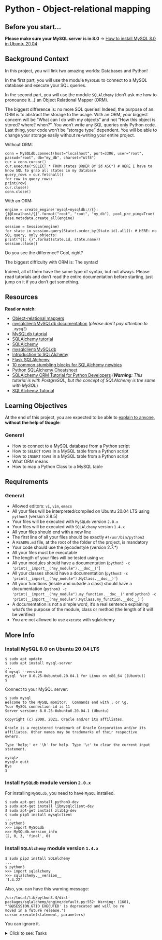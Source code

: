 # Python - Object-relational mapping

<h2>Before you start…</h2>

<p><strong>Please make sure your MySQL server is in 8.0</strong> -> <a href="/rltoken/XGGI_GSNhqZU7q_GlvDkCQ" title="How to install MySQL 8.0 in Ubuntu 20.04" target="_blank">How to install MySQL 8.0 in Ubuntu 20.04</a></p>

<h2>Background Context</h2>

<p>In this project, you will link two amazing worlds: Databases and Python!</p>

<p>In the first part, you will use the module <code>MySQLdb</code> to connect to a MySQL database and execute your SQL queries.</p>

<p>In the second part, you will use the module <code>SQLAlchemy</code> (don’t ask me how to pronounce it…) an Object Relational Mapper (ORM). </p>

<p>The biggest difference is: no more SQL queries! Indeed, the purpose of an ORM is to abstract the storage to the usage. With an ORM, your biggest concern will be “What can I do with my objects” and not “How this object is stored? where? when?”. You won’t write any SQL queries only Python code. Last thing, your code won’t be “storage type” dependent. You will be able to change your storage easily without re-writing your entire project.</p>

<p>Without ORM:</p>

<pre><code>conn = MySQLdb.connect(host="localhost", port=3306, user="root", passwd="root", db="my_db", charset="utf8")
cur = conn.cursor()
cur.execute("SELECT * FROM states ORDER BY id ASC") # HERE I have to know SQL to grab all states in my database
query_rows = cur.fetchall()
for row in query_rows:
print(row)
cur.close()
conn.close()
</code></pre>

<p>With an ORM:</p>

<pre><code>engine = create_engine('mysql+mysqldb://{}:{}@localhost/{}'.format("root", "root", "my_db"), pool_pre_ping=True)
Base.metadata.create_all(engine)

session = Session(engine)
for state in session.query(State).order_by(State.id).all(): # HERE: no SQL query, only objects!
print("{}: {}".format(state.id, state.name))
session.close()
</code></pre>

<p>Do you see the difference? Cool, right? </p>

<p>The biggest difficulty with ORM is: The syntax!</p>

<p>Indeed, all of them have the same type of syntax, but not always. Please read tutorials and don’t read the entire documentation before starting, just jump on it if you don’t get something. </p>

<h2>Resources</h2>

<p><strong>Read or watch</strong>:</p>

<ul>
<li><a href="/rltoken/tCytNeWUzuWhAn9APwtp9A" title="Object-relational mappers" target="_blank">Object-relational mappers</a> </li>
<li><a href="/rltoken/V8KJv3QCReECPZ0V-kXRwg" title="mysqlclient/MySQLdb documentation" target="_blank">mysqlclient/MySQLdb documentation</a> (<em>please don’t pay attention to <code>_mysql</code></em>)</li>
<li><a href="/rltoken/j_7jU3C9Jsa0o53pgfwxOQ" title="MySQLdb tutorial" target="_blank">MySQLdb tutorial</a> </li>
<li><a href="/rltoken/7y1s8FDE_0S-uhBtCgt5-A" title="SQLAlchemy tutorial" target="_blank">SQLAlchemy tutorial</a> </li>
<li><a href="/rltoken/j6kxlUETdjiFwiu0k_JI6Q" title="SQLAlchemy" target="_blank">SQLAlchemy</a> </li>
<li><a href="/rltoken/vzsiR8tCdY3_OWsMH33jUA" title="mysqlclient/MySQLdb" target="_blank">mysqlclient/MySQLdb</a> </li>
<li><a href="/rltoken/7m6F57mBASM7A2r_GcIeMA" title="Introduction to SQLAlchemy" target="_blank">Introduction to SQLAlchemy</a> </li>
<li><a href="/rltoken/riV6WcWo1MGRpF3WSmv4Zw" title="Flask SQLAlchemy" target="_blank">Flask SQLAlchemy</a> </li>
<li><a href="/rltoken/uRrjdEkHmjrVenCqjwJRWQ" title="10 common stumbling blocks for SQLAlchemy newbies" target="_blank">10 common stumbling blocks for SQLAlchemy newbies</a> </li>
<li><a href="/rltoken/RfLwdV21O_TVoQU4iwaIFw" title="Python SQLAlchemy Cheatsheet" target="_blank">Python SQLAlchemy Cheatsheet</a> </li>
<li><a href="/rltoken/2BoGpuT2vAaoeuC3SN_wPA" title="SQLAlchemy ORM Tutorial for Python Developers" target="_blank">SQLAlchemy ORM Tutorial for Python Developers</a> (<em><strong>Warning:</strong> This tutorial is with PostgreSQL, but the concept of SQLAlchemy is the same with MySQL</em>)</li>
<li><a href="/rltoken/DrwY56jSHCOADKEbSOBa0A" title="SQLAlchemy Tutorial" target="_blank">SQLAlchemy Tutorial</a></li>
</ul>

<h2>Learning Objectives</h2>

<p>At the end of this project, you are expected to be able to <a href="/rltoken/zAH3PxVw_N-4dQ45aCW8yw" title="explain to anyone" target="_blank">explain to anyone</a>, <strong>without the help of Google</strong>:</p>

<h3>General</h3>

<ul>
<li>How to connect to a MySQL database from a Python script</li>
<li>How to <code>SELECT</code> rows in a MySQL table from a Python script</li>
<li>How to <code>INSERT</code> rows in a MySQL table from a Python script </li>
<li>What ORM means</li>
<li>How to map a Python Class to a MySQL table</li>
</ul>

<h2>Requirements</h2>

<h3>General</h3>

<ul>
<li>Allowed editors: <code>vi</code>, <code>vim</code>, <code>emacs</code></li>
<li>All your files will be interpreted/compiled on Ubuntu 20.04 LTS using <code>python3</code> (version 3.8.5)</li>
<li>Your files will be executed with <code>MySQLdb</code> version <code>2.0.x</code></li>
<li>Your files will be executed with <code>SQLAlchemy</code> version <code>1.4.x</code></li>
<li>All your files should end with a new line</li>
<li>The first line of all your files should be exactly <code>#!/usr/bin/python3</code></li>
<li>A <code>README.md</code> file, at the root of the folder of the project, is mandatory</li>
<li>Your code should use the pycodestyle (version 2.7.*)</li>
<li>All your files must be executable</li>
<li>The length of your files will be tested using <code>wc</code></li>
<li>All your modules should have a documentation (<code>python3 -c 'print(__import__("my_module").__doc__)'</code>)</li>
<li>All your classes should have a documentation (<code>python3 -c 'print(__import__("my_module").MyClass.__doc__)'</code>)</li>
<li>All your functions (inside and outside a class) should have a documentation (<code>python3 -c 'print(__import__("my_module").my_function.__doc__)'</code> and <code>python3 -c 'print(__import__("my_module").MyClass.my_function.__doc__)'</code>)</li>
<li>A documentation is not a simple word, it’s a real sentence explaining what’s the purpose of the module, class or method (the length of it will be verified)</li>
<li>You are not allowed to use <code>execute</code> with sqlalchemy</li>
</ul>

<h2>More Info</h2>

<h3>Install MySQL 8.0 on Ubuntu 20.04 LTS</h3>

<pre><code>$ sudo apt update
$ sudo apt install mysql-server
...
$ mysql --version
mysql  Ver 8.0.25-0ubuntu0.20.04.1 for Linux on x86_64 ((Ubuntu))
$
</code></pre>

<p>Connect to your MySQL server:</p>

<pre><code>$ sudo mysql
Welcome to the MySQL monitor.  Commands end with ; or \g.
Your MySQL connection id is 11
Server version: 8.0.25-0ubuntu0.20.04.1 (Ubuntu)

Copyright (c) 2000, 2021, Oracle and/or its affiliates.

Oracle is a registered trademark of Oracle Corporation and/or its
affiliates. Other names may be trademarks of their respective
owners.

Type 'help;' or '\h' for help. Type '\c' to clear the current input statement.

mysql>
mysql> quit
Bye
$
</code></pre>

<h3>Install <code>MySQLdb</code> module version <code>2.0.x</code></h3>

<p>For installing <code>MySQLdb</code>, you need to have <code>MySQL</code> installed.</p>

<pre><code>$ sudo apt-get install python3-dev
$ sudo apt-get install libmysqlclient-dev
$ sudo apt-get install zlib1g-dev
$ sudo pip3 install mysqlclient
...
$ python3
>>> import MySQLdb
>>> MySQLdb.version_info
(2, 0, 3, 'final', 0)
</code></pre>

<h3>Install <code>SQLAlchemy</code> module version <code>1.4.x</code></h3>

<pre><code>$ sudo pip3 install SQLAlchemy
...
$ python3
>>> import sqlalchemy
>>> sqlalchemy.__version__
'1.4.22'
</code></pre>

<p>Also, you can have this warning message:</p>

<pre><code>/usr/local/lib/python3.4/dist-packages/sqlalchemy/engine/default.py:552: Warning: (1681, "'@@SESSION.GTID_EXECUTED' is deprecated and will be re
moved in a future release.")
cursor.execute(statement, parameters)
</code></pre>

<p>You can ignore it.</p>


<details>
<summary>Click to see: Tasks</summary>

<h3 class="panel-title">
0. Get all states
</h3>

Write a script that lists all <code>states</code> from the database <code>hbtn_0e_0_usa</code>: </p>

<ul>
<li>Your script should take 3 arguments: <code>mysql username</code>, <code>mysql password</code> and <code>database name</code> (no argument validation needed)</li>
<li>You must use the module <code>MySQLdb</code> (<code>import MySQLdb</code>)</li>
<li>Your script should connect to a MySQL server running on <code>localhost</code> at port <code>3306</code></li>
<li>Results must be sorted in ascending order by <code>states.id</code></li>
<li>Results must be displayed as they are in the example below</li>
<li>Your code should not be executed when imported</li>
</ul>

<pre><code>guillaume@ubuntu:~/$ cat 0-select_states.sql
-- Create states table in hbtn_0e_0_usa with some data
CREATE DATABASE IF NOT EXISTS hbtn_0e_0_usa;
USE hbtn_0e_0_usa;
CREATE TABLE IF NOT EXISTS states (
id INT NOT NULL AUTO_INCREMENT,
name VARCHAR(256) NOT NULL,
PRIMARY KEY (id)
);
INSERT INTO states (name) VALUES ("California"), ("Arizona"), ("Texas"), ("New York"), ("Nevada");

guillaume@ubuntu:~/$ cat 0-select_states.sql | mysql -uroot -p
Enter password:
guillaume@ubuntu:~/$ ./0-select_states.py root root hbtn_0e_0_usa
(1, 'California')
(2, 'Arizona')
(3, 'Texas')
(4, 'New York')
(5, 'Nevada')
guillaume@ubuntu:~/$
</code></pre>

<p><strong>No test cases needed</strong></p>

</div>

<div class="list-group">
<!-- Task URLs -->

<!-- Technical information -->
<div class="list-group-item">
<p><strong>Repo:</strong></p>
<ul>
<li>GitHub repository: <code>holbertonschool-higher_level_programming</code></li>
<li>Directory: <code>python-object_relational_mapping</code></li>
<li>File: <code>0-select_states.py</code></li>
</ul>
</div>

<h3 class="panel-title">
1. Filter states
</h3>

Write a script that lists all <code>states</code> with a <code>name</code> starting with <code>N</code> (upper N) from the database <code>hbtn_0e_0_usa</code>: </p>

<ul>
<li>Your script should take 3 arguments: <code>mysql username</code>, <code>mysql password</code> and <code>database name</code> (no argument validation needed)</li>
<li>You must use the module <code>MySQLdb</code> (<code>import MySQLdb</code>)</li>
<li>Your script should connect to a MySQL server running on <code>localhost</code> at port <code>3306</code></li>
<li>Results must be sorted in ascending order by <code>states.id</code></li>
<li>Results must be displayed as they are in the example below</li>
<li>Your code should not be executed when imported</li>
</ul>

<pre><code>guillaume@ubuntu:~/$ cat 0-select_states.sql
-- Create states table in hbtn_0e_0_usa with some data
CREATE DATABASE IF NOT EXISTS hbtn_0e_0_usa;
USE hbtn_0e_0_usa;
CREATE TABLE IF NOT EXISTS states (
id INT NOT NULL AUTO_INCREMENT,
name VARCHAR(256) NOT NULL,
PRIMARY KEY (id)
);
INSERT INTO states (name) VALUES ("California"), ("Arizona"), ("Texas"), ("New York"), ("Nevada");

guillaume@ubuntu:~/$ cat 0-select_states.sql | mysql -uroot -p
Enter password:
guillaume@ubuntu:~/$ ./1-filter_states.py root root hbtn_0e_0_usa
(4, 'New York')
(5, 'Nevada')
guillaume@ubuntu:~/$
</code></pre>

<p><strong>No test cases needed</strong></p>

</div>

<div class="list-group">
<!-- Task URLs -->

<!-- Technical information -->
<div class="list-group-item">
<p><strong>Repo:</strong></p>
<ul>
<li>GitHub repository: <code>holbertonschool-higher_level_programming</code></li>
<li>Directory: <code>python-object_relational_mapping</code></li>
<li>File: <code>1-filter_states.py</code></li>
</ul>
</div>

<h3 class="panel-title">
2. Filter states by user input
</h3>

Write a script that takes in an argument and displays all values in the <code>states</code> table of <code>hbtn_0e_0_usa</code> where <code>name</code> matches the argument.</p>

<ul>
<li>Your script should take 4 arguments: <code>mysql username</code>, <code>mysql password</code>, <code>database name</code> and <code>state name searched</code> (no argument validation needed)</li>
<li>You must use the module <code>MySQLdb</code> (<code>import MySQLdb</code>)</li>
<li>Your script should connect to a MySQL server running on <code>localhost</code> at port <code>3306</code></li>
<li>You must use <code>format</code> to create the SQL query with the user input</li>
<li>Results must be sorted in ascending order by <code>states.id</code></li>
<li>Results must be displayed as they are in the example below</li>
<li>Your code should not be executed when imported</li>
</ul>

<pre><code>guillaume@ubuntu:~/$ cat 0-select_states.sql
-- Create states table in hbtn_0e_0_usa with some data
CREATE DATABASE IF NOT EXISTS hbtn_0e_0_usa;
USE hbtn_0e_0_usa;
CREATE TABLE IF NOT EXISTS states (
id INT NOT NULL AUTO_INCREMENT,
name VARCHAR(256) NOT NULL,
PRIMARY KEY (id)
);
INSERT INTO states (name) VALUES ("California"), ("Arizona"), ("Texas"), ("New York"), ("Nevada");

guillaume@ubuntu:~/$ cat 0-select_states.sql | mysql -uroot -p
Enter password:
guillaume@ubuntu:~/$ ./2-my_filter_states.py root root hbtn_0e_0_usa 'Arizona'
(2, 'Arizona')
guillaume@ubuntu:~/$
</code></pre>

<p><strong>No test cases needed</strong></p>

</div>

<div class="list-group">
<!-- Task URLs -->

<!-- Technical information -->
<div class="list-group-item">
<p><strong>Repo:</strong></p>
<ul>
<li>GitHub repository: <code>holbertonschool-higher_level_programming</code></li>
<li>Directory: <code>python-object_relational_mapping</code></li>
<li>File: <code>2-my_filter_states.py</code></li>
</ul>
</div>

<h3 class="panel-title">
3. SQL Injection...
</h3>

Wait, do you remember the previous task? Did you test <code>"Arizona'; TRUNCATE TABLE states ; SELECT * FROM states WHERE name = '"</code> as an input?</p>

<pre><code>guillaume@ubuntu:~/$ ./2-my_filter_states.py root root hbtn_0e_0_usa "Arizona'; TRUNCATE TABLE states ; SELECT * FROM states WHERE name = '"
(2, 'Arizona')
guillaume@ubuntu:~/$ ./0-select_states.py root root hbtn_0e_0_usa
guillaume@ubuntu:~/$
</code></pre>

<p>What? Empty?</p>

<p>Yes, it’s an <a href="/rltoken/d0bQ5pmhaRPHtf0OJI9-Vg" title="SQL injection" target="_blank">SQL injection</a> to delete all records of a table…</p>

<p>Once again, write a script that takes in arguments and displays all values in the <code>states</code> table of <code>hbtn_0e_0_usa</code> where <code>name</code> matches the argument. But this time, write one that is safe from MySQL injections!</p>

<ul>
<li>Your script should take 4 arguments: <code>mysql username</code>, <code>mysql password</code>, <code>database name</code> and <code>state name searched</code> (safe from MySQL injection)</li>
<li>You must use the module <code>MySQLdb</code> (<code>import MySQLdb</code>)</li>
<li>Your script should connect to a MySQL server running on <code>localhost</code> at port <code>3306</code></li>
<li>Results must be sorted in ascending order by <code>states.id</code></li>
<li>Results must be displayed as they are in the example below</li>
<li>Your code should not be executed when imported</li>
</ul>

<pre><code>guillaume@ubuntu:~/$ cat 0-select_states.sql
-- Create states table in hbtn_0e_0_usa with some data
CREATE DATABASE IF NOT EXISTS hbtn_0e_0_usa;
USE hbtn_0e_0_usa;
CREATE TABLE IF NOT EXISTS states (
id INT NOT NULL AUTO_INCREMENT,
name VARCHAR(256) NOT NULL,
PRIMARY KEY (id)
);
INSERT INTO states (name) VALUES ("California"), ("Arizona"), ("Texas"), ("New York"), ("Nevada");

guillaume@ubuntu:~/$ cat 0-select_states.sql | mysql -uroot -p
Enter password:
guillaume@ubuntu:~/$ ./3-my_safe_filter_states.py root root hbtn_0e_0_usa 'Arizona'
(2, 'Arizona')
guillaume@ubuntu:~/$
</code></pre>

<p><strong>No test cases needed</strong></p>

</div>

<div class="list-group">
<!-- Task URLs -->

<!-- Technical information -->
<div class="list-group-item">
<p><strong>Repo:</strong></p>
<ul>
<li>GitHub repository: <code>holbertonschool-higher_level_programming</code></li>
<li>Directory: <code>python-object_relational_mapping</code></li>
<li>File: <code>3-my_safe_filter_states.py</code></li>
</ul>
</div>

<h3 class="panel-title">
4. Cities by states
</h3>

Write a script that lists all <code>cities</code> from the database <code>hbtn_0e_4_usa</code> </p>

<ul>
<li>Your script should take 3 arguments: <code>mysql username</code>, <code>mysql password</code> and <code>database name</code></li>
<li>You must use the module <code>MySQLdb</code> (<code>import MySQLdb</code>)</li>
<li>Your script should connect to a MySQL server running on <code>localhost</code> at port <code>3306</code></li>
<li>Results must be sorted in ascending order by <code>cities.id</code></li>
<li>You can use only <code>execute()</code> once</li>
<li>Results must be displayed as they are in the example below</li>
<li>Your code should not be executed when imported</li>
</ul>

<pre><code>guillaume@ubuntu:~/$ cat 4-cities_by_state.sql
-- Create states table in hbtn_0e_4_usa with some data
CREATE DATABASE IF NOT EXISTS hbtn_0e_4_usa;
USE hbtn_0e_4_usa;
CREATE TABLE IF NOT EXISTS states (
id INT NOT NULL AUTO_INCREMENT,
name VARCHAR(256) NOT NULL,
PRIMARY KEY (id)
);
INSERT INTO states (name) VALUES ("California"), ("Arizona"), ("Texas"), ("New York"), ("Nevada");

CREATE TABLE IF NOT EXISTS cities (
id INT NOT NULL AUTO_INCREMENT,
state_id INT NOT NULL,
name VARCHAR(256) NOT NULL,
PRIMARY KEY (id),
FOREIGN KEY(state_id) REFERENCES states(id)
);
INSERT INTO cities (state_id, name) VALUES (1, "San Francisco"), (1, "San Jose"), (1, "Los Angeles"), (1, "Fremont"), (1, "Livermore");
INSERT INTO cities (state_id, name) VALUES (2, "Page"), (2, "Phoenix");
INSERT INTO cities (state_id, name) VALUES (3, "Dallas"), (3, "Houston"), (3, "Austin");
INSERT INTO cities (state_id, name) VALUES (4, "New York");
INSERT INTO cities (state_id, name) VALUES (5, "Las Vegas"), (5, "Reno"), (5, "Henderson"), (5, "Carson City");

guillaume@ubuntu:~/$ cat 4-cities_by_state.sql | mysql -uroot -p
Enter password:
guillaume@ubuntu:~/$ ./4-cities_by_state.py root root hbtn_0e_4_usa
(1, 'San Francisco', 'California')
(2, 'San Jose', 'California')
(3, 'Los Angeles', 'California')
(4, 'Fremont', 'California')
(5, 'Livermore', 'California')
(6, 'Page', 'Arizona')
(7, 'Phoenix', 'Arizona')
(8, 'Dallas', 'Texas')
(9, 'Houston', 'Texas')
(10, 'Austin', 'Texas')
(11, 'New York', 'New York')
(12, 'Las Vegas', 'Nevada')
(13, 'Reno', 'Nevada')
(14, 'Henderson', 'Nevada')
(15, 'Carson City', 'Nevada')
guillaume@ubuntu:~/$
</code></pre>

<p><strong>No test cases needed</strong></p>

</div>

<div class="list-group">
<!-- Task URLs -->

<!-- Technical information -->
<div class="list-group-item">
<p><strong>Repo:</strong></p>
<ul>
<li>GitHub repository: <code>holbertonschool-higher_level_programming</code></li>
<li>Directory: <code>python-object_relational_mapping</code></li>
<li>File: <code>4-cities_by_state.py</code></li>
</ul>
</div>

<h3 class="panel-title">
5. All cities by state
</h3>

Write a script that takes in the name of a state as an argument and lists all <code>cities</code> of that state, using the database <code>hbtn_0e_4_usa</code> </p>

<ul>
<li>Your script should take 4 arguments: <code>mysql username</code>, <code>mysql password</code>, <code>database name</code> and <code>state name</code> (SQL injection free!)</li>
<li>You must use the module <code>MySQLdb</code> (<code>import MySQLdb</code>)</li>
<li>Your script should connect to a MySQL server running on <code>localhost</code> at port <code>3306</code></li>
<li>Results must be sorted in ascending order by <code>cities.id</code></li>
<li>You can use only <code>execute()</code> once</li>
<li>The results must be displayed as they are in the example below</li>
<li>Your code should not be executed when imported</li>
</ul>

<pre><code>guillaume@ubuntu:~/$ cat 4-cities_by_state.sql
-- Create states table in hbtn_0e_4_usa with some data
CREATE DATABASE IF NOT EXISTS hbtn_0e_4_usa;
USE hbtn_0e_4_usa;
CREATE TABLE IF NOT EXISTS states (
id INT NOT NULL AUTO_INCREMENT,
name VARCHAR(256) NOT NULL,
PRIMARY KEY (id)
);
INSERT INTO states (name) VALUES ("California"), ("Arizona"), ("Texas"), ("New York"), ("Nevada");

CREATE TABLE IF NOT EXISTS cities (
id INT NOT NULL AUTO_INCREMENT,
state_id INT NOT NULL,
name VARCHAR(256) NOT NULL,
PRIMARY KEY (id),
FOREIGN KEY(state_id) REFERENCES states(id)
);
INSERT INTO cities (state_id, name) VALUES (1, "San Francisco"), (1, "San Jose"), (1, "Los Angeles"), (1, "Fremont"), (1, "Livermore");
INSERT INTO cities (state_id, name) VALUES (2, "Page"), (2, "Phoenix");
INSERT INTO cities (state_id, name) VALUES (3, "Dallas"), (3, "Houston"), (3, "Austin");
INSERT INTO cities (state_id, name) VALUES (4, "New York");
INSERT INTO cities (state_id, name) VALUES (5, "Las Vegas"), (5, "Reno"), (5, "Henderson"), (5, "Carson City");

guillaume@ubuntu:~/$ ./5-filter_cities.py root root hbtn_0e_4_usa Texas

guillaume@ubuntu:~/$ cat 4-cities_by_state.sql | mysql -uroot -p
Enter password:
guillaume@ubuntu:~/$ ./5-filter_cities.py root root hbtn_0e_4_usa Texas
Dallas, Houston, Austin
guillaume@ubuntu:~/$ ./5-filter_cities.py root root hbtn_0e_4_usa Hawaii

guillaume@ubuntu:~/$
</code></pre>

<p><strong>No test cases needed</strong></p>

</div>

<div class="list-group">
<!-- Task URLs -->

<!-- Technical information -->
<div class="list-group-item">
<p><strong>Repo:</strong></p>
<ul>
<li>GitHub repository: <code>holbertonschool-higher_level_programming</code></li>
<li>Directory: <code>python-object_relational_mapping</code></li>
<li>File: <code>5-filter_cities.py</code></li>
</ul>
</div>

<h3 class="panel-title">
6. First state model
</h3>

<img src="https://s3.eu-west-3.amazonaws.com/hbtn.intranet/uploads/medias/2020/9/f84fe6edb9436c8560996c6d72e17ea51dab28e1.jpg?X-Amz-Algorithm=AWS4-HMAC-SHA256&X-Amz-Credential=AKIA4MYA5JM5DUTZGMZG%2F20231124%2Feu-west-3%2Fs3%2Faws4_request&X-Amz-Date=20231124T095410Z&X-Amz-Expires=86400&X-Amz-SignedHeaders=host&X-Amz-Signature=4920d125715e9f1d1486414ed9314c088dbeae6c166ec8c121dda8446fba1437" alt="" loading="lazy" style=""></p>

<p>Write a python file that contains the class definition of a <code>State</code> and an instance <code>Base = declarative_base()</code>:</p>

<ul>
<li><code>State</code> class:

<ul>
<li>inherits from <code>Base</code>  <a href="/rltoken/62tIVCmGm735_tJWLxtJrQ" title="Tips" target="_blank">Tips</a></li>
<li>links to the MySQL table <code>states</code></li>
<li>class attribute <code>id</code> that represents a column of an auto-generated, unique integer, can’t be null and is a primary key</li>
<li>class attribute <code>name</code> that represents a column of a string with maximum 128 characters and can’t be null</li>
</ul></li>
<li>You must use the module <code>SQLAlchemy</code></li>
<li>Your script should connect to a MySQL server running on <code>localhost</code> at port <code>3306</code></li>
<li><strong>WARNING:</strong> all classes who inherit from <code>Base</code> <strong>must</strong> be imported before calling <code>Base.metadata.create_all(engine)</code></li>
</ul>

<pre><code>guillaume@ubuntu:~/$ cat 6-model_state.sql
-- Create database hbtn_0e_6_usa
CREATE DATABASE IF NOT EXISTS hbtn_0e_6_usa;
USE hbtn_0e_6_usa;
SHOW CREATE TABLE states;

guillaume@ubuntu:~/$ cat 6-model_state.sql | mysql -uroot -p
Enter password:
ERROR 1146 (42S02) at line 4: Table 'hbtn_0e_6_usa.states' doesn't exist
guillaume@ubuntu:~/$ cat 6-model_state.py
#!/usr/bin/python3
"""Start link class to table in database
"""
import sys
from model_state import Base, State

from sqlalchemy import (create_engine)

if __name__ == "__main__":
engine = create_engine('mysql+mysqldb://{}:{}@localhost/{}'.format(sys.argv[1], sys.argv[2], sys.argv[3]), pool_pre_ping=True)
Base.metadata.create_all(engine)

guillaume@ubuntu:~/$ ./6-model_state.py root root hbtn_0e_6_usa
guillaume@ubuntu:~/$ cat 6-model_state.sql | mysql -uroot -p
Enter password:
Table   Create Table
states  CREATE TABLE `states` (\n  `id` int(11) NOT NULL AUTO_INCREMENT,\n  `name` varchar(128) NOT NULL,\n  PRIMARY KEY (`id`)\n) ENGINE=InnoDB DEFAULT CHARSET=latin1
guillaume@ubuntu:~/$
</code></pre>

<p><strong>No test cases needed</strong></p>

</div>

<div class="list-group">
<!-- Task URLs -->

<!-- Technical information -->
<div class="list-group-item">
<p><strong>Repo:</strong></p>
<ul>
<li>GitHub repository: <code>holbertonschool-higher_level_programming</code></li>
<li>Directory: <code>python-object_relational_mapping</code></li>
<li>File: <code>model_state.py</code></li>
</ul>
</div>

<h3 class="panel-title">
7. All states via SQLAlchemy
</h3>

Write a script that lists all <code>State</code> objects from the database <code>hbtn_0e_6_usa</code> </p>

<ul>
<li>Your script should take 3 arguments: <code>mysql username</code>, <code>mysql password</code> and <code>database name</code></li>
<li>You must use the module <code>SQLAlchemy</code></li>
<li>You must import <code>State</code> and <code>Base</code> from <code>model_state</code> - <code>from model_state import Base, State</code></li>
<li>Your script should connect to a MySQL server running on <code>localhost</code> at port <code>3306</code></li>
<li>Results must be sorted in ascending order by <code>states.id</code></li>
<li>The results must be displayed as they are in the example below</li>
<li>Your code should not be executed when imported</li>
</ul>

<pre><code>guillaume@ubuntu:~/$ cat 7-model_state_fetch_all.sql
-- Insert states
INSERT INTO states (name) VALUES ("California"), ("Arizona"), ("Texas"), ("New York"), ("Nevada");

guillaume@ubuntu:~/$ cat 7-model_state_fetch_all.sql | mysql -uroot -p hbtn_0e_6_usa
Enter password:
guillaume@ubuntu:~/$ ./7-model_state_fetch_all.py root root hbtn_0e_6_usa
1: California
2: Arizona
3: Texas
4: New York
5: Nevada
guillaume@ubuntu:~/$
</code></pre>

<p><strong>No test cases needed</strong></p>

</div>

<div class="list-group">
<!-- Task URLs -->

<!-- Technical information -->
<div class="list-group-item">
<p><strong>Repo:</strong></p>
<ul>
<li>GitHub repository: <code>holbertonschool-higher_level_programming</code></li>
<li>Directory: <code>python-object_relational_mapping</code></li>
<li>File: <code>7-model_state_fetch_all.py</code></li>
</ul>
</div>

<h3 class="panel-title">
8. First state
</h3>

Write a script that prints the first <code>State</code> object from the database <code>hbtn_0e_6_usa</code> </p>

<ul>
<li>Your script should take 3 arguments: <code>mysql username</code>, <code>mysql password</code> and <code>database name</code></li>
<li>You must use the module <code>SQLAlchemy</code></li>
<li>You must import <code>State</code> and <code>Base</code> from <code>model_state</code> - <code>from model_state import Base, State</code></li>
<li>Your script should connect to a MySQL server running on <code>localhost</code> at port <code>3306</code></li>
<li>The state you display must be the first in <code>states.id</code></li>
<li>You are not allowed to fetch all states from the database before displaying the result</li>
<li>The results must be displayed as they are in the example below</li>
<li>If the table <code>states</code> is empty, print <code>Nothing</code> followed by a new line</li>
<li>Your code should not be executed when imported</li>
</ul>

<pre><code>guillaume@ubuntu:~/$ ./8-model_state_fetch_first.py root root hbtn_0e_6_usa
1: California
guillaume@ubuntu:~/$
</code></pre>

<p><strong>No test cases needed</strong></p>

</div>

<div class="list-group">
<!-- Task URLs -->

<!-- Technical information -->
<div class="list-group-item">
<p><strong>Repo:</strong></p>
<ul>
<li>GitHub repository: <code>holbertonschool-higher_level_programming</code></li>
<li>Directory: <code>python-object_relational_mapping</code></li>
<li>File: <code>8-model_state_fetch_first.py</code></li>
</ul>
</div>

<h3 class="panel-title">
9. Contains `a`
</h3>

Write a script that lists all <code>State</code> objects that contain the letter <code>a</code> from the database <code>hbtn_0e_6_usa</code> </p>

<ul>
<li>Your script should take 3 arguments: <code>mysql username</code>, <code>mysql password</code> and <code>database name</code></li>
<li>You must use the module <code>SQLAlchemy</code></li>
<li>You must import <code>State</code> and <code>Base</code> from <code>model_state</code> - <code>from model_state import Base, State</code></li>
<li>Your script should connect to a MySQL server running on <code>localhost</code> at port <code>3306</code></li>
<li>Results must be sorted in ascending order by <code>states.id</code></li>
<li>The results must be displayed as they are in the example below</li>
<li>Your code should not be executed when imported</li>
</ul>

<pre><code>guillaume@ubuntu:~/$ ./9-model_state_filter_a.py root root hbtn_0e_6_usa
1: California
2: Arizona
3: Texas
5: Nevada
guillaume@ubuntu:~/$
</code></pre>

<p><strong>No test cases needed</strong></p>

</div>

<div class="list-group">
<!-- Task URLs -->

<!-- Technical information -->
<div class="list-group-item">
<p><strong>Repo:</strong></p>
<ul>
<li>GitHub repository: <code>holbertonschool-higher_level_programming</code></li>
<li>Directory: <code>python-object_relational_mapping</code></li>
<li>File: <code>9-model_state_filter_a.py</code></li>
</ul>
</div>

<h3 class="panel-title">
10. Get a state
</h3>

Write a script that prints the <code>State</code> object with the <code>name</code> passed as argument from the database <code>hbtn_0e_6_usa</code> </p>

<ul>
<li>Your script should take 4 arguments: <code>mysql username</code>, <code>mysql password</code>, <code>database name</code> and <code>state name to search</code> (SQL injection free)</li>
<li>You must use the module <code>SQLAlchemy</code></li>
<li>You must import <code>State</code> and <code>Base</code> from <code>model_state</code> - <code>from model_state import Base, State</code></li>
<li>Your script should connect to a MySQL server running on <code>localhost</code> at port <code>3306</code></li>
<li>You can assume you have one record with the state name to search</li>
<li>Results must display the <code>states.id</code></li>
<li>If no state has the name you searched for, display <code>Not found</code></li>
<li>Your code should not be executed when imported</li>
</ul>

<pre><code>guillaume@ubuntu:~/$ ./10-model_state_my_get.py root root hbtn_0e_6_usa Texas
3
guillaume@ubuntu:~/$ ./10-model_state_my_get.py root root hbtn_0e_6_usa Illinois
Not found
guillaume@ubuntu:~/$
</code></pre>

<p><strong>No test cases needed</strong></p>

</div>

<div class="list-group">
<!-- Task URLs -->

<!-- Technical information -->
<div class="list-group-item">
<p><strong>Repo:</strong></p>
<ul>
<li>GitHub repository: <code>holbertonschool-higher_level_programming</code></li>
<li>Directory: <code>python-object_relational_mapping</code></li>
<li>File: <code>10-model_state_my_get.py</code></li>
</ul>
</div>

<h3 class="panel-title">
11. Add a new state
</h3>

Write a script that adds the <code>State</code> object “Louisiana” to the database <code>hbtn_0e_6_usa</code> </p>

<ul>
<li>Your script should take 3 arguments: <code>mysql username</code>, <code>mysql password</code> and <code>database name</code></li>
<li>You must use the module <code>SQLAlchemy</code></li>
<li>You must import <code>State</code> and <code>Base</code> from <code>model_state</code> - <code>from model_state import Base, State</code></li>
<li>Your script should connect to a MySQL server running on <code>localhost</code> at port <code>3306</code></li>
<li>Print the new <code>states.id</code> after creation</li>
<li>Your code should not be executed when imported</li>
</ul>

<pre><code>guillaume@ubuntu:~/$ ./11-model_state_insert.py root root hbtn_0e_6_usa
6
guillaume@ubuntu:~/$ ./7-model_state_fetch_all.py root root hbtn_0e_6_usa
1: California
2: Arizona
3: Texas
4: New York
5: Nevada
6: Louisiana
guillaume@ubuntu:~/$
</code></pre>

<p><strong>No test cases needed</strong></p>

</div>

<div class="list-group">
<!-- Task URLs -->

<!-- Technical information -->
<div class="list-group-item">
<p><strong>Repo:</strong></p>
<ul>
<li>GitHub repository: <code>holbertonschool-higher_level_programming</code></li>
<li>Directory: <code>python-object_relational_mapping</code></li>
<li>File: <code>11-model_state_insert.py</code></li>
</ul>
</div>

<h3 class="panel-title">
12. Update a state
</h3>

Write a script that changes the name of a <code>State</code> object from the database <code>hbtn_0e_6_usa</code> </p>

<ul>
<li>Your script should take 3 arguments: <code>mysql username</code>, <code>mysql password</code> and <code>database name</code></li>
<li>You must use the module <code>SQLAlchemy</code></li>
<li>You must import <code>State</code> and <code>Base</code> from <code>model_state</code> - <code>from model_state import Base, State</code></li>
<li>Your script should connect to a MySQL server running on <code>localhost</code> at port <code>3306</code></li>
<li>Change the name of the <code>State</code> where <code>id = 2</code> to <code>New Mexico</code></li>
<li>Your code should not be executed when imported</li>
</ul>

<pre><code>guillaume@ubuntu:~/$ ./12-model_state_update_id_2.py root root hbtn_0e_6_usa
guillaume@ubuntu:~/$ ./7-model_state_fetch_all.py root root hbtn_0e_6_usa
1: California
2: New Mexico
3: Texas
4: New York
5: Nevada
6: Louisiana
guillaume@ubuntu:~/$
</code></pre>

<p><strong>No test cases needed</strong></p>

</div>

<div class="list-group">
<!-- Task URLs -->

<!-- Technical information -->
<div class="list-group-item">
<p><strong>Repo:</strong></p>
<ul>
<li>GitHub repository: <code>holbertonschool-higher_level_programming</code></li>
<li>Directory: <code>python-object_relational_mapping</code></li>
<li>File: <code>12-model_state_update_id_2.py</code></li>
</ul>
</div>

<h3 class="panel-title">
13. Delete states
</h3>

Write a script that deletes all <code>State</code> objects with a name containing the letter <code>a</code> from the database <code>hbtn_0e_6_usa</code> </p>

<ul>
<li>Your script should take 3 arguments: <code>mysql username</code>, <code>mysql password</code> and <code>database name</code></li>
<li>You must use the module <code>SQLAlchemy</code></li>
<li>You must import <code>State</code> and <code>Base</code> from <code>model_state</code> - <code>from model_state import Base, State</code></li>
<li>Your script should connect to a MySQL server running on <code>localhost</code> at port <code>3306</code></li>
<li>Your code should not be executed when imported</li>
</ul>

<pre><code>guillaume@ubuntu:~/$ ./13-model_state_delete_a.py root root hbtn_0e_6_usa
guillaume@ubuntu:~/$ ./7-model_state_fetch_all.py root root hbtn_0e_6_usa
2: New Mexico
4: New York
guillaume@ubuntu:~/$
</code></pre>

<p><strong>No test cases needed</strong></p>

</div>

<div class="list-group">
<!-- Task URLs -->

<!-- Technical information -->
<div class="list-group-item">
<p><strong>Repo:</strong></p>
<ul>
<li>GitHub repository: <code>holbertonschool-higher_level_programming</code></li>
<li>Directory: <code>python-object_relational_mapping</code></li>
<li>File: <code>13-model_state_delete_a.py</code></li>
</ul>
</div>

<h3 class="panel-title">
14. Cities in state
</h3>

Write a Python file similar to <code>model_state.py</code> named <code>model_city.py</code> that contains the class definition of a <code>City</code>.</p>

<ul>
<li><code>City</code> class:

<ul>
<li>inherits from <code>Base</code> (imported from <code>model_state</code>)</li>
<li>links to the MySQL table <code>cities</code></li>
<li>class attribute <code>id</code> that represents a column of an auto-generated, unique integer, can’t be null and is a primary key</li>
<li>class attribute <code>name</code> that represents a column of a string of 128 characters and can’t be null</li>
<li>class attribute <code>state_id</code> that represents a column of an integer, can’t be null and is a foreign key to <code>states.id</code></li>
</ul></li>
<li>You must use the module <code>SQLAlchemy</code></li>
</ul>

<p>Next, write a script <code>14-model_city_fetch_by_state.py</code> that prints all <code>City</code> objects from the database <code>hbtn_0e_14_usa</code>: </p>

<ul>
<li>Your script should take 3 arguments: <code>mysql username</code>, <code>mysql password</code> and <code>database name</code></li>
<li>You must use the module <code>SQLAlchemy</code></li>
<li>You must import <code>State</code> and <code>Base</code> from <code>model_state</code> - <code>from model_state import Base, State</code></li>
<li>Your script should connect to a MySQL server running on <code>localhost</code> at port <code>3306</code></li>
<li>Results must be sorted in ascending order by <code>cities.id</code></li>
<li>Results must be display as they are in the example below (<code><state name>: (<city id>) <city name></code>)</li>
<li>Your code should not be executed when imported</li>
</ul>

<pre><code>guillaume@ubuntu:~/$ cat 14-model_city_fetch_by_state.sql
-- Create database hbtn_0e_14_usa, tables states and cities + some data
CREATE DATABASE IF NOT EXISTS hbtn_0e_14_usa;
USE hbtn_0e_14_usa;

CREATE TABLE IF NOT EXISTS states (
id INT NOT NULL AUTO_INCREMENT,
name VARCHAR(256) NOT NULL,
PRIMARY KEY (id)
);
INSERT INTO states (name) VALUES ("California"), ("Arizona"), ("Texas"), ("New York"), ("Nevada");

CREATE TABLE IF NOT EXISTS cities (
id INT NOT NULL AUTO_INCREMENT,
state_id INT NOT NULL,
name VARCHAR(256) NOT NULL,
PRIMARY KEY (id),
FOREIGN KEY(state_id) REFERENCES states(id)
);
INSERT INTO cities (state_id, name) VALUES (1, "San Francisco"), (1, "San Jose"), (1, "Los Angeles"), (1, "Fremont"), (1, "Livermore");
INSERT INTO cities (state_id, name) VALUES (2, "Page"), (2, "Phoenix");
INSERT INTO cities (state_id, name) VALUES (3, "Dallas"), (3, "Houston"), (3, "Austin");
INSERT INTO cities (state_id, name) VALUES (4, "New York");
INSERT INTO cities (state_id, name) VALUES (5, "Las Vegas"), (5, "Reno"), (5, "Henderson"), (5, "Carson City");

guillaume@ubuntu:~/$ cat 14-model_city_fetch_by_state.sql | mysql -uroot -p
Enter password:
guillaume@ubuntu:~/$ ./14-model_city_fetch_by_state.py root root hbtn_0e_14_usa
California: (1) San Francisco
California: (2) San Jose
California: (3) Los Angeles
California: (4) Fremont
California: (5) Livermore
Arizona: (6) Page
Arizona: (7) Phoenix
Texas: (8) Dallas
Texas: (9) Houston
Texas: (10) Austin
New York: (11) New York
Nevada: (12) Las Vegas
Nevada: (13) Reno
Nevada: (14) Henderson
Nevada: (15) Carson City
guillaume@ubuntu:~/$
</code></pre>

<p><strong>No test cases needed</strong></p>

</div>

<div class="list-group">
<!-- Task URLs -->

<!-- Technical information -->
<div class="list-group-item">
<p><strong>Repo:</strong></p>
<ul>
<li>GitHub repository: <code>holbertonschool-higher_level_programming</code></li>
<li>Directory: <code>python-object_relational_mapping</code></li>
<li>File: <code>model_city.py, 14-model_city_fetch_by_state.py</code></li>
</ul>
</div>

</details>
